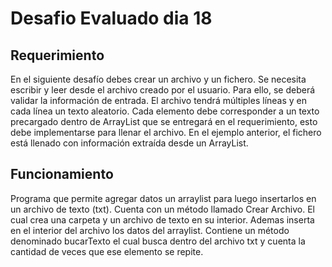 # Desafio Evaluado dia 18

## Requerimiento
En el siguiente desafío debes crear un archivo y un fichero. Se necesita escribir y leer desde
el archivo creado por el usuario. Para ello, se deberá validar la información de entrada.
El archivo tendrá múltiples líneas y en cada línea un texto aleatorio.
Cada elemento debe corresponder a un texto precargado dentro de ArrayList que se entregará
en el requerimiento, esto debe implementarse para llenar el archivo.
En el ejemplo anterior, el fichero está llenado con información extraída desde un ArrayList.

## Funcionamiento

Programa que permite agregar datos un arraylist para luego insertarlos en un archivo de texto (txt). 
Cuenta con un método llamado Crear Archivo. El cual crea una carpeta y un archivo de texto en su interior.
Ademas inserta en el interior del archivo los datos del arraylist.
Contiene un método denominado bucarTexto el cual busca dentro del archivo txt y cuenta la cantidad de veces
que ese elemento se repite.
